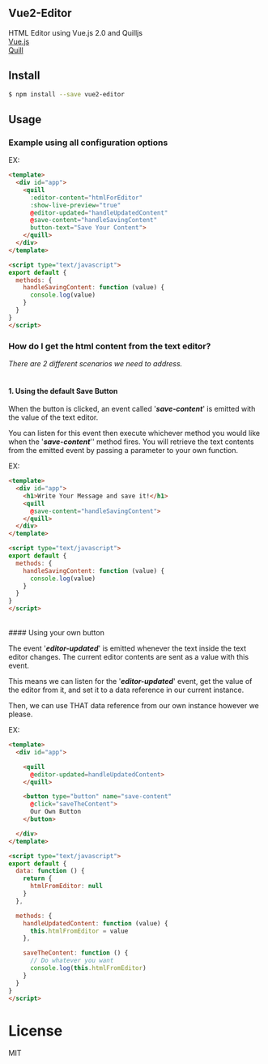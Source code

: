 ## Vue2-Editor

HTML Editor using Vue.js 2.0 and Quilljs
<br>
[Vue.js](https://vuejs.org)
</br>
[Quill](http://quilljs.com/)

<!-- ## Demo -->

<!-- [fiddle](https://jsfiddle.net/su9zv0w9/1/) -->

## Install

```bash
$ npm install --save vue2-editor
```


## Usage

### Example using all configuration options
EX:
```html
<template>
  <div id="app">
    <quill
      :editor-content="htmlForEditor"
      :show-live-preview="true"
      @editor-updated="handleUpdatedContent"
      @save-content="handleSavingContent"
      button-text="Save Your Content">
    </quill>
  </div>
</template>

<script type="text/javascript">
export default {
  methods: {
    handleSavingContent: function (value) {
      console.log(value)
    }
  }  
}
</script>
```

### How do I get the html content from the text editor?

_There are 2 different scenarios we need to address._
</br></br>

#### 1. Using the default Save Button
When the button is clicked, an event called '**_save-content_**' is emitted with the value of the text editor.

You can listen for this event then execute whichever method you would like when the '**_save-content_**'' method fires. You will retrieve the text contents from the emitted event by passing a parameter to your own function.

EX:
```html
<template>
  <div id="app">
    <h1>Write Your Message and save it!</h1>
    <quill
      @save-content="handleSavingContent">
    </quill>
  </div>
</template>

<script type="text/javascript">
export default {
  methods: {
    handleSavingContent: function (value) {
      console.log(value)
    }
  }  
}
</script>
```
<br>
#### Using your own button

The event '**_editor-updated_**' is emitted whenever the text inside the text editor changes. The current editor contents are sent as a value with this event.

This means we can listen for the '**_editor-updated_**' event, get the value of the editor from it, and set it to a data reference in our current instance.

Then, we can use THAT data reference from our own instance however we please.

EX:
```html
<template>
  <div id="app">

    <quill
      @editor-updated=handleUpdatedContent>
    </quill>

    <button type="button" name="save-content"
      @click="saveTheContent">
      Our Own Button
    </button>

  </div>
</template>

<script type="text/javascript">
export default {
  data: function () {
    return {
      htmlFromEditor: null
    }
  },

  methods: {
    handleUpdatedContent: function (value) {
      this.htmlFromEditor = value
    },

    saveTheContent: function () {
      // Do whatever you want
      console.log(this.htmlFromEditor)
    }
  }
}
</script>
```

# License
MIT
